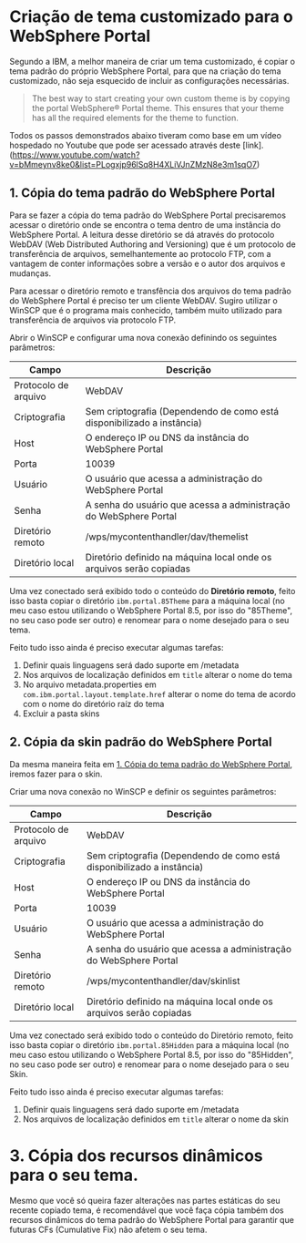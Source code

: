 # Criação de tema customizado para o WebSphere Portal

Segundo a IBM, a melhor maneira de criar um tema customizado, é copiar o tema padrão do próprio WebSphere Portal, para que na criação do tema customizado, não seja esquecido de incluir as configurações necessárias.

> The best way to start creating your own custom theme is by copying the portal WebSphere® Portal theme. This ensures that your theme has all the required elements for the theme to function.

Todos os passos demonstrados abaixo tiveram como base em um vídeo hospedado no Youtube que pode ser acessado através deste [link].(https://www.youtube.com/watch?v=bMmeynv8ke0&list=PLogxjp96lSq8H4XLiVJnZMzN8e3m1sqO7)

## 1. Cópia do tema padrão do WebSphere Portal

Para se fazer a cópia do tema padrão do WebSphere Portal precisaremos acessar o diretório onde se encontra o tema dentro de uma instância do WebSphere Portal. A leitura desse diretório se dá através do protocolo WebDAV (Web Distributed Authoring and Versioning) que é um protocolo de transferência de arquivos, semelhantemente ao protocolo FTP, com a vantagem de conter informações sobre a versão e o autor dos arquivos e mudanças.

Para acessar o diretório remoto e transfência dos arquivos do tema padrão do WebSphere Portal é preciso ter um cliente WebDAV.  Sugiro utilizar o WinSCP que é o programa mais conhecido, também muito utilizado para transferência de arquivos via protocolo FTP.

Abrir o WinSCP e configurar uma nova conexão definindo os seguintes parâmetros:

Campo | Descrição
---|---
Protocolo de arquivo | WebDAV
Criptografia | Sem criptografia (Dependendo de como está disponibilizado a instância)
Host | O endereço IP ou DNS da instância do WebSphere Portal
Porta | 10039
Usuário | O usuário que acessa a administração do WebSphere Portal
Senha | A senha do usuário que acessa a administração do WebSphere Portal
Diretório remoto | /wps/mycontenthandler/dav/themelist
Diretório local | Diretório definido na máquina local onde os arquivos serão copiadas

Uma vez conectado será exibido todo o conteúdo do **Diretório remoto**, feito isso basta copiar o diretório `ibm.portal.85Theme` para a máquina local (no meu caso estou utilizando o WebSphere Portal 8.5, por isso do "85Theme", no seu caso pode ser outro) e renomear para o nome desejado para o seu tema. 

Feito tudo isso ainda é preciso executar algumas tarefas:

1. Definir quais linguagens será dado suporte em /metadata
1. Nos arquivos de localização definidos em `title` alterar o nome do tema
1. No arquivo metadata.properties em `com.ibm.portal.layout.template.href` alterar o nome do tema de acordo com o nome do diretório raíz do tema
1. Excluir a pasta skins

## 2. Cópia da skin padrão do WebSphere Portal

Da mesma maneira feita em [1. Cópia do tema padrão do WebSphere Portal](#1-cópia-do-tema-padrão-do-websphere-portal), iremos fazer para o skin.

Criar uma nova conexão no WinSCP e definir os seguintes parâmetros: 

Campo | Descrição
---|---
Protocolo de arquivo | WebDAV
Criptografia | Sem criptografia (Dependendo de como está disponibilizado a instância)
Host | O endereço IP ou DNS da instância do WebSphere Portal
Porta | 10039
Usuário | O usuário que acessa a administração do WebSphere Portal
Senha | A senha do usuário que acessa a administração do WebSphere Portal
Diretório remoto | /wps/mycontenthandler/dav/skinlist
Diretório local | Diretório definido na máquina local onde os arquivos serão copiadas

Uma vez conectado será exibido todo o conteúdo do Diretório remoto, feito isso basta copiar o diretório `ibm.portal.85Hidden` para a máquina local (no meu caso estou utilizando o WebSphere Portal 8.5, por isso do "85Hidden", no seu caso pode ser outro) e renomear para o nome desejado para o seu Skin.

Feito tudo isso ainda é preciso executar algumas tarefas:

1. Definir quais linguagens será dado suporte em /metadata
1. Nos arquivos de localização definidos em `title` alterar o nome da skin

# 3. Cópia dos recursos dinâmicos para o seu tema.

Mesmo que você só queira fazer alterações nas partes estáticas do seu recente copiado tema, é recomendável que você faça cópia também dos recursos dinâmicos do tema padrão do WebSphere Portal para garantir que futuras CFs (Cumulative Fix) não afetem o seu tema.


